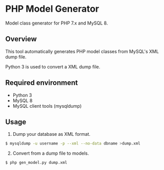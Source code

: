 # PHP Model Generator

Model class generator for PHP 7.x and MySQL 8.

## Overview

This tool automatically generates PHP model classes from MySQL's XML dump file.

Python 3 is used to convert a XML dump file.

## Required environment

- Python 3
- MySQL 8
- MySQL client tools (mysqldump)

## Usage

1. Dump your database as XML format.

```bash
$ mysqldump -u username -p --xml --no-data dbname >dump.xml
```

2. Convert from a dump file to models.

```bash
$ php gen_model.py dump.xml
```


